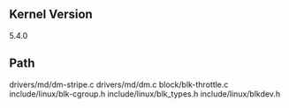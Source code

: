 ## Kernel Version
5.4.0

## Path
drivers/md/dm-stripe.c
drivers/md/dm.c
block/blk-throttle.c
include/linux/blk-cgroup.h
include/linux/blk_types.h
include/linux/blkdev.h
